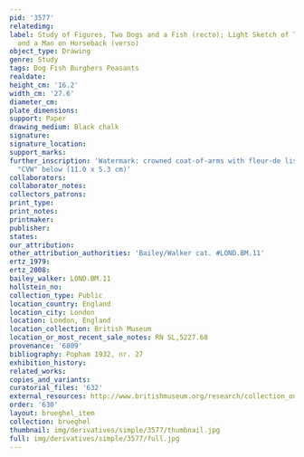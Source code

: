 ```yaml
---
pid: '3577'
relatedimg: 
label: Study of Figures, Two Dogs and a Fish (recto); Light Sketch of Two Figures
  and a Man on Horseback (verso)
object_type: Drawing
genre: Study
tags: Dog Fish Burghers Peasants
realdate: 
height_cm: '16.2'
width_cm: '27.6'
diameter_cm: 
plate_dimensions: 
support: Paper
drawing_medium: Black chalk
signature: 
signature_location: 
support_marks: 
further_inscription: 'Watermark: crowned coat-of-arms with fleur-de lis, with initials
  "CVW" below (11.0 x 5.3 cm)'
collaborators: 
collaborator_notes: 
collectors_patrons: 
print_type: 
print_notes: 
printmaker: 
publisher: 
states: 
our_attribution: 
other_attribution_authorities: 'Bailey/Walker cat. #LOND.BM.11'
ertz_1979: 
ertz_2008: 
bailey_walker: LOND.BM.11
hollstein_no: 
collection_type: Public
location_country: England
location_city: London
location: London, England
location_collection: British Museum
location_or_most_recent_sale_notes: RN SL,5227.68
provenance: '6809'
bibliography: Popham 1932, nr. 27
exhibition_history: 
related_works: 
copies_and_variants: 
curatorial_files: '632'
external_resources: http://www.britishmuseum.org/research/collection_online/collection_object_details.aspx?objectId=710345&partId=1&searchText=SL%2C5227.68&page=1
order: '630'
layout: brueghel_item
collection: brueghel
thumbnail: img/derivatives/simple/3577/thumbnail.jpg
full: img/derivatives/simple/3577/full.jpg
---
```

